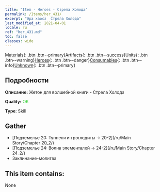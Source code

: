```yaml
---
title: "Item - Heroes - Стрела Холода"
permalink: /Items/her_431/
excerpt: "Эра хаоса  Стрела Холода"
last_modified_at: 2021-04-01
locale: ru
ref: "her_431.md"
toc: false
classes: wide
---
```

 [Materials](/ru/Items/){: .btn .btn--primary}[Artifacts](/ru/Items/Artifacts/){: .btn .btn--success}[Units](/ru/Items/Units/){: .btn .btn--warning}[Heroes](/ru/Items/Heroes/){: .btn .btn--danger}[Consumables](/ru/Items/Consumables/){: .btn .btn--info}[Unknown](/ru/Items/Unknown/){: .btn .btn--primary}

## Подробности
 **Описание:** Жетон для волшебной книги - Стрела Холода

 **Quality:** <span style="color: #32CD32">OK</span>

 **Type:** Skill

## Gather

*    [Подземелье 20: Туннели и троглодиты -> 20-2](/ru/Main Story/Chapter 20_2/) 
*    [Подземелье 24: Волна элементалей -> 24-2](/ru/Main Story/Chapter 24_2/) 
*    Заклинание-молитва 

## This item contains:

  None

